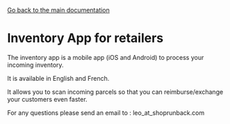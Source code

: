 [Go back to the main documentation](./)

# Inventory App for retailers

The inventory app is a mobile app (iOS and Android) to process your incoming inventory.

It is available in English and French.

It allows you to scan incoming parcels so that you can reimburse/exchange your customers even faster.

For any questions please send an email to : leo_at_shoprunback.com